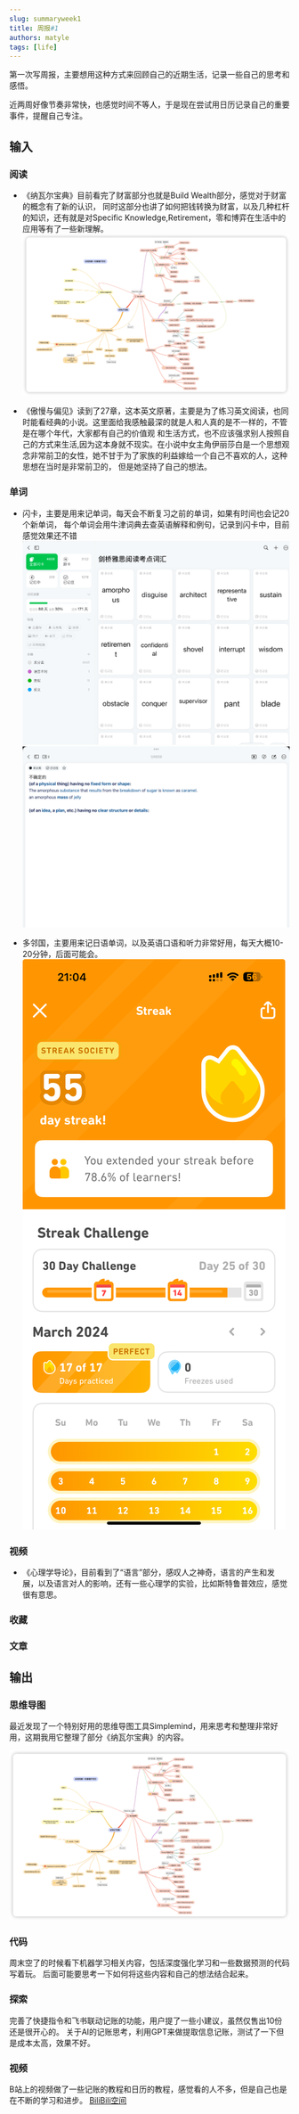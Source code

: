 ```yaml
---
slug: summaryweek1
title: 周报#1
authors: matyle
tags: [life]
---
```


第一次写周报，主要想用这种方式来回顾自己的近期生活，记录一些自己的思考和感悟。

近两周好像节奏非常快，也感觉时间不等人，于是现在尝试用日历记录自己的重要事件，提醒自己专注。

## 输入

### 阅读

- 《纳瓦尔宝典》目前看完了财富部分也就是Build Wealth部分，感觉对于财富的概念有了新的认识，
  同时这部分也讲了如何把钱转换为财富，以及几种杠杆的知识，还有就是对Specific Knowledge,Retirement，零和博弈在生活中的应用等有了一些新理解。
  ![image_2024-03-17-21-15-55](./img/image_2024-03-17-21-15-55.png)

- 《傲慢与偏见》读到了27章，这本英文原著，主要是为了练习英文阅读，也同时能看经典的小说。这里面给我感触最深的就是人和人真的是不一样的，不管是在哪个年代，大家都有自己的价值观
  和生活方式，也不应该强求别人按照自己的方式来生活,因为这本身就不现实。在小说中女主角伊丽莎白是一个思想观念非常前卫的女性，她不甘于为了家族的利益嫁给一个自己不喜欢的人，这种思想在当时是非常前卫的，
  但是她坚持了自己的想法。

### 单词

- 闪卡，主要是用来记单词，每天会不断复习之前的单词，如果有时间也会记20个新单词， 每个单词会用牛津词典去查英语解释和例句，记录到闪卡中，目前感觉效果还不错
  ![shanka](./img/image_2024-03-17-20-59-20.png)
  ![image_2024-03-17-21-28-02](./img/image_2024-03-17-21-28-02.png)

- 多邻国，主要用来记日语单词，以及英语口语和听力非常好用，每天大概10-20分钟，后面可能会。
  ![image_2024-03-17-21-04-46](./img/image_2024-03-17-21-04-46.png)

### 视频

- 《心理学导论》，目前看到了“语言”部分，感叹人之神奇，语言的产生和发展，以及语言对人的影响，还有一些心理学的实验，比如斯特鲁普效应，感觉很有意思。

### 收藏

### 文章

## 输出

### 思维导图

最近发现了一个特别好用的思维导图工具Simplemind，用来思考和整理非常好用，这期我用它整理了部分《纳瓦尔宝典》的内容。

![image_2024-03-17-21-15-55](./img/image_2024-03-17-21-15-55.png)

### 代码

周末空了的时候看下机器学习相关内容，包括深度强化学习和一些数据预测的代码写着玩。
后面可能要思考一下如何将这些内容和自己的想法结合起来。

### 探索

完善了快捷指令和飞书联动记账的功能，用户提了一些小建议，虽然仅售出10份还是很开心的。
关于AI的记账思考，利用GPT来做提取信息记账，测试了一下但是成本太高，效果不好。

### 视频

B站上的视频做了一些记账的教程和日历的教程，感觉看的人不多，但是自己也是在不断的学习和进步。
[BiliBili空间](https://space.bilibili.com/518051284)
